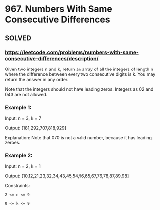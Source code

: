# 967. Numbers With Same Consecutive Differences

## SOLVED
### https://leetcode.com/problems/numbers-with-same-consecutive-differences/description/
Given two integers n and k, return an array of all the integers of length n where the difference between every two consecutive digits is k. You may return the answer in any order.



Note that the integers should not have leading zeros. Integers as 02 and 043 are not allowed.





### Example 1:





Input: n = 3, k = 7


Output: [181,292,707,818,929]



Explanation: Note that 070 is not a valid number, because it has leading zeroes.





### Example 2:





Input: n = 2, k = 1


Output: [10,12,21,23,32,34,43,45,54,56,65,67,76,78,87,89,98]







Constraints:





	2 <= n <= 9

	0 <= k <= 9



